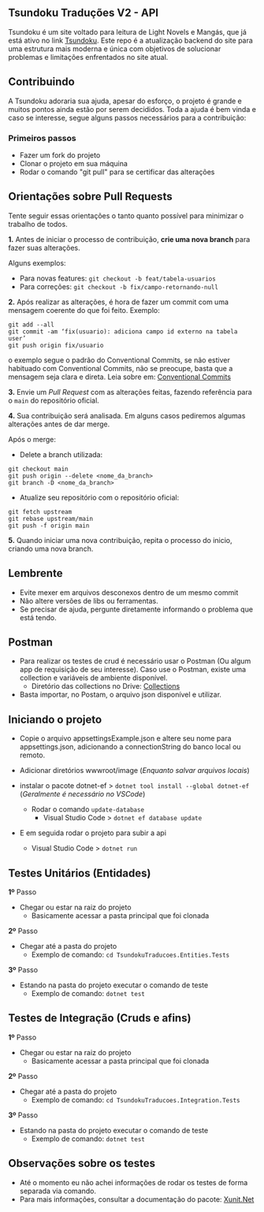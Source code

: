 ## Tsundoku Traduções V2 - API
Tsundoku é um site voltado para leitura de Light Novels e Mangás, que já está ativo no link [Tsundoku](https://tsundoku.com.br/).
Este repo é a atualização backend do site para uma estrutura mais moderna e única com objetivos de solucionar problemas e limitações enfrentados no site atual.

## Contribuindo

A Tsundoku adoraria sua ajuda, apesar do esforço, o projeto é grande e muitos pontos ainda estão por serem decididos. Toda a ajuda é bem vinda e caso se interesse, segue alguns passos necessários para a contribuição:

### Primeiros passos 

- Fazer um fork do projeto
- Clonar o projeto em sua máquina 
- Rodar o comando "git pull" para se certificar das alterações

## Orientações sobre Pull Requests

Tente seguir essas orientações o tanto quanto possível para minimizar o trabalho de todos.

**1.** Antes de iniciar o processo de contribuição,  **crie uma nova branch**  para fazer suas alterações.

Alguns exemplos:
-   Para novas features:  `git checkout -b feat/tabela-usuarios`
-   Para correções:  `git checkout -b fix/campo-retornando-null`

**2.**  Após realizar as alterações, é hora de fazer um commit com uma mensagem coerente do que foi feito. Exemplo:
```
git add --all
git commit -am ‘fix(usuario): adiciona campo id externo na tabela user’
git push origin fix/usuario
```
o exemplo segue o padrão do Conventional Commits, se não estiver habituado com Conventional Commits, não se preocupe, basta que a mensagem seja clara e direta.
 Leia sobre em: [Conventional Commits](https://www.conventionalcommits.org/pt-br/v1.0.0/)

**3.**  Envie um  _Pull Request_  com as alterações feitas, fazendo referência para o  `main`  do repositório oficial.

**4.**  Sua contribuição será analisada. Em alguns casos pediremos algumas alterações antes de dar merge.

Após o merge:
-   Delete a branch utilizada:
```
git checkout main
git push origin --delete <nome_da_branch>
git branch -D <nome_da_branch>
```
-   Atualize seu repositório com o repositório oficial:
```
git fetch upstream
git rebase upstream/main
git push -f origin main
```
**5.**  Quando iniciar uma nova contribuição, repita o processo do inicio, criando uma nova branch.


## Lembrente

- Evite mexer em arquivos desconexos dentro de um mesmo commit
- Não altere versões de libs ou ferramentas.
- Se precisar de ajuda, pergunte diretamente informando o problema que está tendo.


## Postman

- Para realizar os testes de crud é necessário usar o Postman (Ou algum app de requisição de seu interesse). Caso use o Postman, existe uma collection e variáveis de ambiente disponível.
  - Diretório das collections no Drive: [Collections](https://drive.google.com/drive/folders/1bhmK9wYH26zVlEMj0mxudu7KL6fvR8-t?usp=sharing)
- Basta importar, no Postam, o arquivo json disponível e utilizar.


## Iniciando o projeto

- Copie o arquivo appsettingsExample.json e altere seu nome para appsettings.json, adicionando a connectionString do banco local ou remoto.
- Adicionar diretórios wwwroot/image (_Enquanto salvar arquivos locais_)

- instalar o pacote dotnet-ef > ```dotnet tool install --global dotnet-ef``` (_Geralmente é necessário no VSCode_)
  - Rodar o comando ```update-database``` 
    - Visual Studio Code > ```dotnet ef database update```
    
- E em seguida rodar o projeto para subir a api
  - Visual Studio Code > ```dotnet run```


## Testes Unitários (Entidades)

**1º** Passo

- Chegar ou estar na raiz do projeto
  - Basicamente acessar a pasta principal que foi clonada

**2º** Passo

- Chegar até a pasta do projeto
  - Exemplo de comando: ```cd TsundokuTraducoes.Entities.Tests``` 

**3º** Passo

- Estando na pasta do projeto executar o comando de teste
  - Exemplo de comando: ```dotnet test```
 

## Testes de Integração (Cruds e afins)

**1º** Passo

- Chegar ou estar na raiz do projeto
  - Basicamente acessar a pasta principal que foi clonada

**2º** Passo

- Chegar até a pasta do projeto
  - Exemplo de comando: ```cd TsundokuTraducoes.Integration.Tests```

**3º** Passo

- Estando na pasta do projeto executar o comando de teste
  - Exemplo de comando: ```dotnet test```
 
## Observações sobre os testes

- Até o momento eu não achei informações de rodar os testes de forma separada via comando.
- Para mais informações, consultar a documentação do pacote: [Xunit.Net](https://xunit.net/docs/getting-started/netcore/cmdline)

